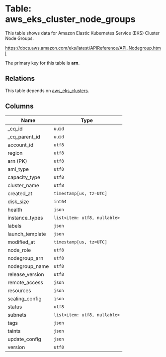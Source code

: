 # Table: aws_eks_cluster_node_groups

This table shows data for Amazon Elastic Kubernetes Service (EKS) Cluster Node Groups.

https://docs.aws.amazon.com/eks/latest/APIReference/API_Nodegroup.html

The primary key for this table is **arn**.

## Relations

This table depends on [aws_eks_clusters](aws_eks_clusters.md).

## Columns

| Name          | Type          |
| ------------- | ------------- |
|_cq_id|`uuid`|
|_cq_parent_id|`uuid`|
|account_id|`utf8`|
|region|`utf8`|
|arn (PK)|`utf8`|
|ami_type|`utf8`|
|capacity_type|`utf8`|
|cluster_name|`utf8`|
|created_at|`timestamp[us, tz=UTC]`|
|disk_size|`int64`|
|health|`json`|
|instance_types|`list<item: utf8, nullable>`|
|labels|`json`|
|launch_template|`json`|
|modified_at|`timestamp[us, tz=UTC]`|
|node_role|`utf8`|
|nodegroup_arn|`utf8`|
|nodegroup_name|`utf8`|
|release_version|`utf8`|
|remote_access|`json`|
|resources|`json`|
|scaling_config|`json`|
|status|`utf8`|
|subnets|`list<item: utf8, nullable>`|
|tags|`json`|
|taints|`json`|
|update_config|`json`|
|version|`utf8`|